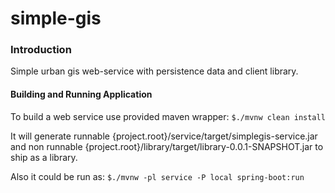 # simple-gis

### Introduction
Simple urban gis web-service with persistence data and client library.

#### Building and Running Application

To build a web service use provided maven wrapper:
```$./mvnw clean install```

It will generate runnable {project.root}/service/target/simplegis-service.jar
and non runnable {project.root}/library/target/library-0.0.1-SNAPSHOT.jar to ship as a library.


Also it could be run as:
```$./mvnw -pl service -P local spring-boot:run```